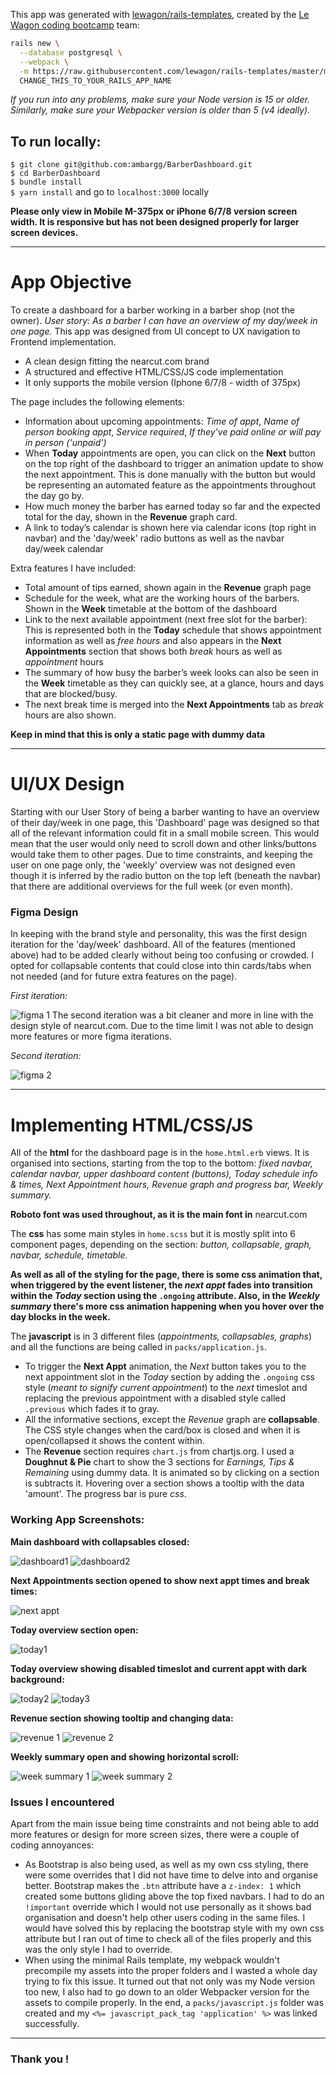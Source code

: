This app was generated with [lewagon/rails-templates](https://github.com/lewagon/rails-templates), created by the [Le Wagon coding bootcamp](https://www.lewagon.com) team:

```sh
rails new \
  --database postgresql \
  --webpack \
  -m https://raw.githubusercontent.com/lewagon/rails-templates/master/minimal.rb \
  CHANGE_THIS_TO_YOUR_RAILS_APP_NAME
```

*If you run into any problems, make sure your Node version is 15 or older. Similarly, make sure your Webpacker version is older than 5 (v4 ideally).*

## To run locally:
`$ git clone git@github.com:ambargg/BarberDashboard.git` <br>
`$ cd BarberDashboard` <br>
`$ bundle install` <br>
`$ yarn install` and go to `localhost:3000` locally <br>

**Please only view in Mobile M-375px or iPhone 6/7/8 version screen width. It is responsive but has not been designed properly for larger screen devices.**

---
# App Objective
To create a dashboard for a barber working in a barber shop (not the owner). 
*User story: As a barber I can have an overview of my day/week in one page.*
This app was designed from UI concept to UX navigation to Frontend implementation.

- A clean design fitting the nearcut.com brand
- A structured and effective HTML/CSS/JS code implementation
- It only supports the mobile version (Iphone 6/7/8 - width of 375px)

The page includes the following elements:
- Information about upcoming appointments: *Time of appt*,  *Name of person booking appt*,  *Service required*, *If they've paid online or will pay in person ('unpaid')*
- When **Today** appointments are open, you can click on the **Next** button on the top right of the dashboard to trigger an animation update to show the next appointment. This is done manually with the button but would be representing an automated feature as the appointments throughout the day go by. 
- How much money the barber has earned today so far and the expected total for the
day, shown in the **Revenue** graph card.
- A link to today’s calendar is shown here via calendar icons (top right in navbar) and the 'day/week' radio buttons as well as the navbar day/week calendar

Extra features I have included:
- Total amount of tips earned, shown again in the **Revenue** graph page
- Schedule for the week, what are the working hours of the barbers. Shown in the **Week** timetable at the bottom of the dashboard
- Link to the next available appointment (next free slot for the barber): This is represented both in the **Today** schedule that shows appointment information as well as *free hours* and also appears in the **Next Appointments** section that shows both *break* hours as well as *appointment* hours
- The summary of how busy the barber’s week looks can also be seen in the **Week** timetable as they can quickly see, at a glance, hours and days that are blocked/busy.
- The next break time is merged into the **Next Appointments** tab as *break* hours are also shown.

**Keep in mind that this is only a static page with dummy data**

---
# UI/UX Design
Starting with our User Story of being a barber wanting to have an overview of their day/week in one page, this 'Dashboard' page was designed so that all of the relevant information could fit in a small mobile screen. This would mean that the user would only need to scroll down and other links/buttons would take them to other pages. Due to time constraints, and keeping the user on one page only, the 'weekly' overview was not designed even though it is inferred by the radio button on the top left (beneath the navbar) that there are additional overviews for the full week (or even month).

### Figma Design
In keeping with the brand style and personality, this was the first design iteration for the 'day/week' dashboard. All of the features (mentioned above) had to be added clearly without being too confusing or crowded. I opted for collapsable contents that could close into thin cards/tabs when not needed (and for future extra features on the page).

*First iteration:*


![figma 1](https://user-images.githubusercontent.com/52960001/105095390-e00d3e00-5aa5-11eb-8c23-14df4b53386f.png)
The second iteration was a bit cleaner and more in line with the design style of nearcut.com. Due to the time limit I was not able to design more features or more figma iterations.



*Second iteration:*


![figma 2](https://user-images.githubusercontent.com/52960001/105098457-63c92980-5aaa-11eb-80a5-192c3618427e.png)

---

# Implementing HTML/CSS/JS

All of the **html** for the dashboard page is in the `home.html.erb` views. It is organised into sections, starting from the top to the bottom: *fixed navbar, calendar navbar, upper dashboard content (buttons), Today schedule info & times, Next Appointment hours, Revenue graph and progress bar, Weekly summary.*

**Roboto font was used throughout, as it is the main font in** nearcut.com

The **css** has some main styles in `home.scss` but it is mostly split into 6 component pages, depending on the section: *button, collapsable, graph, navbar, schedule, timetable.*

**As well as all of the styling for the page, there is some css animation that, when triggered by the event listener, the *next appt* fades into transition within the *Today* section using the `.ongoing` attribute. Also, in the *Weekly summary* there's more css animation happening when you hover over the day blocks in the week.**

The **javascript** is in 3 different files (*appointments, collapsables, graphs*) and all the functions are being called in `packs/application.js`. 
- To trigger the **Next Appt** animation, the *Next* button takes you to the next appointment slot in the *Today* section by adding the `.ongoing` css style (*meant to signify current appointment*) to the *next* timeslot and replacing the previous appointment with a disabled style called `.previous` which fades it to gray.
- All the informative sections, except the *Revenue* graph are **collapsable**. The CSS style changes when the card/box is closed and when it is open/collapsed it shows the content within.
- The **Revenue** section requires `chart.js` from chartjs.org. I used a **Doughnut & Pie** chart to show the 3 sections for *Earnings, Tips & Remaining* using dummy data. It is animated so by clicking on a section is subtracts it. Hovering over a section shows a tooltip with the data 'amount'. The progress bar is pure *css*.

### Working App Screenshots:

**Main dashboard with collapsables closed:**

![dashboard1](https://user-images.githubusercontent.com/52960001/105102959-06d07200-5ab0-11eb-9f4d-b1cf6f5ea466.png)
![dashboard2](https://user-images.githubusercontent.com/52960001/105103018-1cde3280-5ab0-11eb-87b0-33bff4985b73.png)


**Next Appointments section opened to show next appt times and break times:**

![next appt](https://user-images.githubusercontent.com/52960001/105103077-397a6a80-5ab0-11eb-9b3f-0b70041f4ea1.png)


**Today overview section open:**

![today1](https://user-images.githubusercontent.com/52960001/105103128-531bb200-5ab0-11eb-82eb-9732cd0d7672.png)


**Today overview showing disabled timeslot and current appt with dark background:**


![today2](https://user-images.githubusercontent.com/52960001/105103166-69297280-5ab0-11eb-9f52-5723c9e9d281.png)
![today3](https://user-images.githubusercontent.com/52960001/105103187-78102500-5ab0-11eb-80a2-e80073975cc0.png)



**Revenue section showing tooltip and changing data:**


![revenue 1](https://user-images.githubusercontent.com/52960001/105103282-9e35c500-5ab0-11eb-93f6-ee86a6f2fa16.png)
![revenue 2](https://user-images.githubusercontent.com/52960001/105103292-a1c94c00-5ab0-11eb-9626-79ed530467b6.png)



**Weekly summary open and showing horizontal scroll:**

![week summary 1](https://user-images.githubusercontent.com/52960001/105103379-cfae9080-5ab0-11eb-82e1-c0945fbbbbb0.png)
![week summary 2](https://user-images.githubusercontent.com/52960001/105103390-d2a98100-5ab0-11eb-811f-ad7ca55d6ce1.png)


### Issues I encountered
Apart from the main issue being time constraints and not being able to add more features or design for more screen sizes, there were a couple of coding annoyances: 
- As Bootstrap is also being used, as well as my own css styling, there were some overrides that I did not have time to delve into and organise better. Bootstrap makes the `.btn` attribute have a `z-index: 1` which created some buttons gliding above the top fixed navbars. I had to do an `!important` override which I would not use personally as it shows bad organisation and doesn't help other users coding in the same files. I would have solved this by replacing the bootstrap style with my own css attribute but I ran out of time to check all of the files properly and this was the only style I had to override.
- When using the minimal Rails template, my webpack wouldn't precompile my assets into the proper folders and I wasted a whole day trying to fix this issue. It turned out that not only was my Node version too new, I also had to go down to an older Webpacker version for the assets to compile properly. In the end, a `packs/javascript.js` folder was created and my `<%= javascript_pack_tag 'application' %>` was linked successfully.


---

### Thank you !

